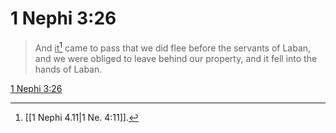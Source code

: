 # 1 Nephi 3:26

> And <u>it</u>[^a] came to pass that we did flee before the servants of Laban, and we were obliged to leave behind our property, and it fell into the hands of Laban.

[1 Nephi 3:26](https://www.churchofjesuschrist.org/study/scriptures/bofm/1-ne/3?lang=eng&id=p26#p26)


[^a]: [[1 Nephi 4.11|1 Ne. 4:11]].  
